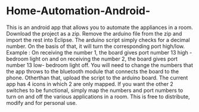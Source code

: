 Home-Automation-Android-
========================
This is an android app that allows you to automate the appliances in a room.
Download the project as a zip.
Remove the arduino file from the zip and import the rest into Eclipse.
The arduino script simply checks for a decimal number. On the basis of that, it will turn the corresponding port high/low.
Example : On receiving the number 1, the board gives port number 13 high - bedroom light on 
and on receiving the number 2, the board gives port number 13 low- bedroom light off.
You will need to change the numbers that the app throws to the bluetooth module that connects the board to the phone.
Otherthan that, upload the script to the arduino board. The current app has 4 icons in which 2 are only mapped.
If you want the other 2 switches to be functional, simply map the numbers and port numbers to turn on and off the various applications in a room.
This is free to distribute, modify and for personal use.

